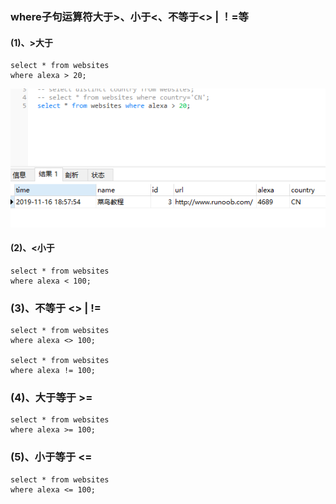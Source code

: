 ### where子句运算符大于>、小于<、不等于<> | ！=等

#### (1)、>大于

```MySql
select * from websites
where alexa > 20;
```

<img src='./img/select_where_gt.png' />

#### (2)、<小于

```MySql
select * from websites
where alexa < 100;
```

### (3)、不等于 <> | !=

```MySql
select * from websites
where alexa <> 100;

select * from websites
where alexa != 100;
```

### (4)、大于等于 >=

```MySql
select * from websites
where alexa >= 100;
```

### (5)、小于等于 <=

```MySql
select * from websites
where alexa <= 100;
```
